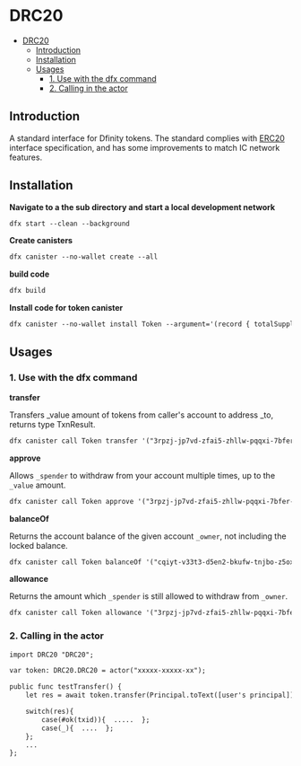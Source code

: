 # DRC20

* [DRC20](#drc20)
   * [Introduction](#introduction)
   * [Installation](#installation)
   * [Usages](#usages)
      * [1. Use with the dfx command](#1-use-with-the-dfx-command)
      * [2. Calling in the actor](#2-calling-in-the-actor)

## Introduction

A standard interface for Dfinity tokens. The standard complies with [ERC20](https://github.com/ethereum/EIPs/blob/master/EIPS/eip-20.md) interface specification, and has some improvements to match IC network features.

## Installation

**Navigate to a the sub directory and start a local development network**

````tex
dfx start --clean --background
````

**Create canisters**

````tex
dfx canister --no-wallet create --all 
````

**build code**

````tex
dfx build
````

**Install code for token canister**

````tex
dfx canister --no-wallet install Token --argument='(record { totalSupply=100000000; decimals=4; gas=variant{token=10}; name=opt "ICLTokenTest"; symbol=opt "ICLTest"; metadata=null; founder=null;})'
````

## Usages

### 1. Use with the dfx command

**transfer**

Transfers _value amount of tokens from caller's account to address _to, returns type TxnResult.

````tex
dfx canister call Token transfer '("3rpzj-jp7vd-zfai5-zhllw-pqqxi-7bfer-mds4c-5rrpo-nkgq7-3bkrg-oqe",1000,null)'
````

**approve**

Allows `_spender` to withdraw from your account multiple times, up to the `_value` amount.

````tex
dfx canister call Token approve '("3rpzj-jp7vd-zfai5-zhllw-pqqxi-7bfer-mds4c-5rrpo-nkgq7-3bkrg-oqe",500)'
````

**balanceOf**

Returns the account balance of the given account `_owner`, not including the locked balance.

````tex
dfx canister call Token balanceOf '("cqiyt-v33t3-d5en2-bkufw-tnjbo-z5oxw-hyclw-x7ew3-ybpxg-jomqj-lae")'
````

**allowance**

Returns the amount which `_spender` is still allowed to withdraw from `_owner`.

````tex
dfx canister call Token allowance '("3rpzj-jp7vd-zfai5-zhllw-pqqxi-7bfer-mds4c-5rrpo-nkgq7-3bkrg-oqe","cqiyt-v33t3-d5en2-bkufw-tnjbo-z5oxw-hyclw-x7ew3-ybpxg-jomqj-lae")'
````



### 2. Calling in the actor

````tex
import DRC20 "DRC20";

var token: DRC20.DRC20 = actor("xxxxx-xxxxx-xx");

public func testTransfer() {
	let res = await token.transfer(Principal.toText([user's principal]), [amount], null);

	switch(res){
        case(#ok(txid)){  .....  };
        case(_){  ....  };
    };
	...
};
````



   

